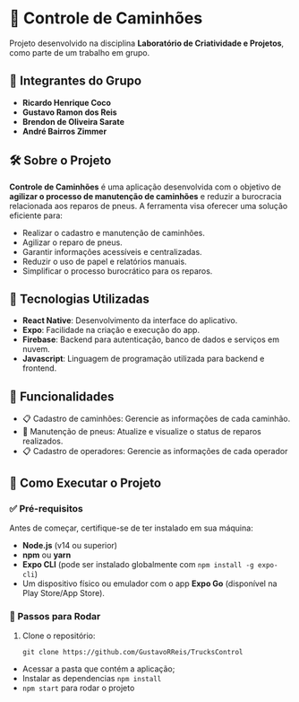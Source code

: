 # 🚛 Controle de Caminhões

Projeto desenvolvido na disciplina **Laboratório de Criatividade e Projetos**, como parte de um trabalho em grupo.

## 👥 Integrantes do Grupo
- **Ricardo Henrique Coco**
- **Gustavo Ramon dos Reis**
- **Brendon de Oliveira Sarate**
- **André Bairros Zimmer**

## 🛠️ Sobre o Projeto
**Controle de Caminhões** é uma aplicação desenvolvida com o objetivo de **agilizar o processo de manutenção de caminhões** e reduzir a burocracia relacionada aos reparos de pneus. A ferramenta visa oferecer uma solução eficiente para:
- Realizar o cadastro e manutenção de caminhões.
- Agilizar o reparo de pneus.
- Garantir informações acessíveis e centralizadas.
- Reduzir o uso de papel e relatórios manuais.
- Simplificar o processo burocrático para os reparos.

## 🚀 Tecnologias Utilizadas
- **React Native**: Desenvolvimento da interface do aplicativo.
- **Expo**: Facilidade na criação e execução do app.
- **Firebase**: Backend para autenticação, banco de dados e serviços em nuvem.
- **Javascript**: Linguagem de programação utilizada para backend e frontend.

## 🎯 Funcionalidades
- 📋 Cadastro de caminhões: Gerencie as informações de cada caminhão.
- 🔧 Manutenção de pneus: Atualize e visualize o status de reparos realizados.
- 📋 Cadastro de operadores: Gerencie as informações de cada operador

## 📖 Como Executar o Projeto

### ✅ Pré-requisitos
Antes de começar, certifique-se de ter instalado em sua máquina:
- **Node.js** (v14 ou superior)  
- **npm** ou **yarn**  
- **Expo CLI** (pode ser instalado globalmente com `npm install -g expo-cli`)  
- Um dispositivo físico ou emulador com o app **Expo Go** (disponível na Play Store/App Store).

### 🚀 Passos para Rodar
1. Clone o repositório:
   ```
   git clone https://github.com/GustavoRReis/TrucksControl
   ```
- Acessar a pasta que contém a aplicação;
- Instalar as dependencias ``` npm install ```
- ``` npm start ``` para rodar o projeto
